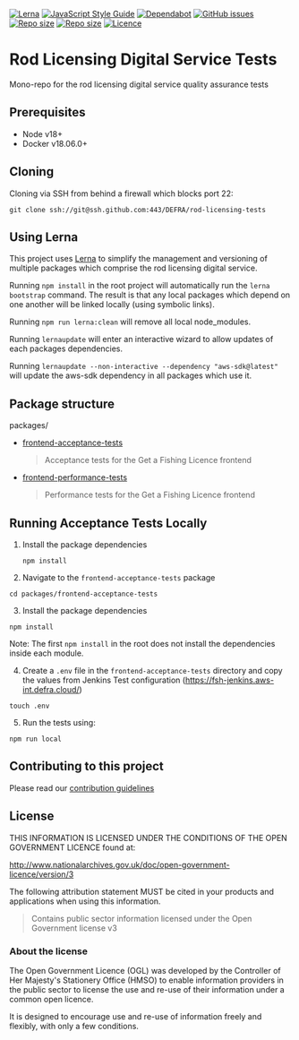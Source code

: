 [![Lerna](https://img.shields.io/badge/maintained%20with-lerna-cc00ff.svg)](https://lerna.js.org/)
[![JavaScript Style Guide](https://img.shields.io/badge/code_style-standard-brightgreen.svg)](https://standardjs.com)
[![Dependabot](https://api.dependabot.com/badges/status?host=github&repo=DEFRA/rod-licensing-tests)](https://dependabot.com/)
[![GitHub issues](https://img.shields.io/github/issues/DEFRA/rod-licensing-tests.svg)](https://github.com/DEFRA/rod-licensing/issues/)
[![Repo size](https://img.shields.io/github/languages/code-size/DEFRA/rod-licensing-tests.svg)]()
[![Repo size](https://img.shields.io/github/repo-size/DEFRA/rod-licensing-tests.svg)]()
[![Licence](https://img.shields.io/badge/licence-OGLv3-blue.svg)](http://www.nationalarchives.gov.uk/doc/open-government-licence/version/3)

# Rod Licensing Digital Service Tests

Mono-repo for the rod licensing digital service quality assurance tests

## Prerequisites

- Node v18+
- Docker v18.06.0+

## Cloning

Cloning via SSH from behind a firewall which blocks port 22:

```
git clone ssh://git@ssh.github.com:443/DEFRA/rod-licensing-tests
```

## Using Lerna

This project uses [Lerna](https://lerna.js.org/) to simplify the management and versioning of multiple packages which comprise the rod licensing digital
service.

Running `npm install` in the root project will automatically run the `lerna bootstrap` command. The result is that any local packages which depend on
one another will be linked locally (using symbolic links).

Running `npm run lerna:clean` will remove all local node_modules.

Running `lernaupdate` will enter an interactive wizard to allow updates of each packages dependencies.

Running `lernaupdate --non-interactive --dependency "aws-sdk@latest"` will update the aws-sdk dependency in all packages which use it.

## Package structure

packages/

- [frontend-acceptance-tests](packages/frontend-acceptance-tests/README.md)
  > Acceptance tests for the Get a Fishing Licence frontend
- [frontend-performance-tests](packages/frontend-performance-tests/README.md)
  > Performance tests for the Get a Fishing Licence frontend

## Running Acceptance Tests Locally

1. Install the package dependencies

   ```
   npm install
   ```

2.  Navigate to the `frontend-acceptance-tests` package

   ```
   cd packages/frontend-acceptance-tests
   ```

3.  Install the package dependencies

   ```
   npm install
   ```

   Note: The first `npm install` in the root does not install the dependencies inside each module.

4.  Create a `.env` file in the `frontend-acceptance-tests` directory and copy the values from Jenkins Test configuration (https://fsh-jenkins.aws-int.defra.cloud/)

   ```
   touch .env
   ```

5.  Run the tests using:

   ```
   npm run local
   ```

## Contributing to this project

Please read our [contribution guidelines](CONTRIBUTING.md)

## License

THIS INFORMATION IS LICENSED UNDER THE CONDITIONS OF THE OPEN GOVERNMENT LICENCE found at:

http://www.nationalarchives.gov.uk/doc/open-government-licence/version/3

The following attribution statement MUST be cited in your products and applications when using this information.

> Contains public sector information licensed under the Open Government license v3

### About the license

The Open Government Licence (OGL) was developed by the Controller of Her Majesty's Stationery Office (HMSO) to enable information providers in the public sector to license the use and re-use of their information under a common open licence.

It is designed to encourage use and re-use of information freely and flexibly, with only a few conditions.
````
